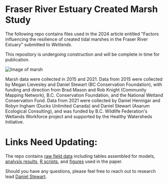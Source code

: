 # Fraser River Estuary Created Marsh Study

The following repo contains files used in the 2024 article entitled "Factors influencing the resilience of created tidal marshes in the 
Fraser River Estuary" submitted to <i>Wetlands</i>.

This repository is undergoing construction and will be complete in time for publication. 

![Image of marsh](README_PHOTO.jpg)

Marsh data were collected in 2015 and 2021. Data from 2015 were collected by Megan Lievesley and Daniel Stewart (BC Conservation Foundation), with funding and direction from Brad Mason and Rob Knight (Community Mapping Network), B.C. Conservation Foundation, and the National Wetland Conservation Fund. Data from 2021 were collected by Daniel Hennigar and Robyn Ingham (Ducks Unlimited Canada) and Daniel Stewart (Asarum Ecological Consulting), and was funded by B.C. Wildlife Federation's Wetlands Workforce project and supported by the Healthy Watersheds Initiative.

# Links Need Updating:
The repo contains [raw field data](https://github.com/dstewart86/FRE_CreatedTidalMarshes_2022/tree/main/Field%20Data) including tables assembled for models, [analysis results](https://github.com/dstewart86/FRE_CreatedTidalMarshes_2022/tree/main/Results), [R scripts](https://github.com/dstewart86/FRE_CreatedTidalMarshes_2022/tree/main/R%20Scripts), and [figures](https://github.com/dstewart86/FRE_CreatedTidalMarshes_2022/tree/main/Paper%20Figures) used in the paper.

Should you have any questions, please feel free to reach out to research lead [Daniel Stewart](mailto:daniel.stewart@asarum.org).


